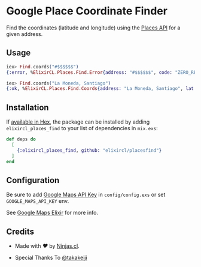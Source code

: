 # Google Place Coordinate Finder

Find the coordinates (latitude and longitude) using the [Places API](https://developers.google.com/maps/documentation/places/web-service/overview) for a given address.

## Usage

```elixir
iex> Find.coords("#$$$$$$")
{:error, %ElixirCL.Places.Find.Error{address: "#$$$$$$", code: "ZERO_RESULTS", message: "No results found"}}
```

```elixir
iex> Find.coords("La Moneda, Santiago")
{:ok, %ElixirCL.Places.Find.Coords{address: "La Moneda, Santiago", lat: -33.4429091, lon: -70.6538699}}
```

## Installation

If [available in Hex](https://hex.pm/docs/publish), the package can be installed
by adding `elixircl_places_find` to your list of dependencies in `mix.exs`:

```elixir
def deps do
  [
    {:elixircl_places_find, github: "elixircl/placesfind"}
  ]
end
```

## Configuration
Be sure to add [Google Maps API Key](https://console.cloud.google.com/google/maps-apis/credentials) in `config/config.exs` or set `GOOGLE_MAPS_API_KEY` env.

See [Google Maps Elixir](https://github.com/sntran/google_maps) for more info.

## Credits

- Made with <i class="fa fa-heart">&#9829;</i> by <a href="https://ninjas.cl" target="_blank">Ninjas.cl</a>.

- Special Thanks To [@takakeiji](https://github.com/TakaKeiji)

